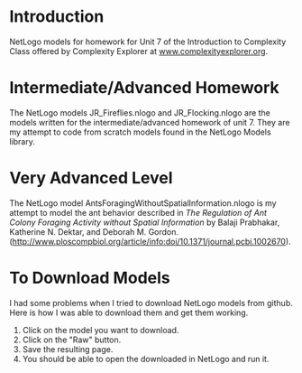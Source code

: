 # Introduction

NetLogo models for homework for Unit 7 of the Introduction to Complexity Class
offered by Complexity Explorer at www.complexityexplorer.org.

# Intermediate/Advanced Homework

The NetLogo models JR_Fireflies.nlogo and JR_Flocking.nlogo are the models
written for the intermediate/advanced homework of unit 7.  They are my
attempt to code from scratch models found in the NetLogo Models library.

# Very Advanced Level

The NetLogo model AntsForagingWithoutSpatialInformation.nlogo is my attempt
to model the ant behavior described in *The Regulation of Ant Colony Foraging 
Activity without Spatial Information* by Balaji Prabhakar, Katherine N. 
Dektar, and Deborah M. Gordon. 
(http://www.ploscompbiol.org/article/info:doi/10.1371/journal.pcbi.1002670).

# To Download Models

I had some problems when I tried to download NetLogo models from github.
Here is how I was able to download them and get them working.
1.  Click on the model you want to download.  
2.  Click on the "Raw" button.
3.  Save the resulting page.
4.  You should be able to open the downloaded in NetLogo and run it.

